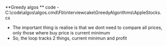 **Greedy algos **
code - C:\code\algos\algos.cmd\Fb\interviewcake\GreedyAlgorithms\AppleStocks.cs
- The important thing is realise is that we dont need to compare all prices, only those where buy price is current minimum
- So, the loop tracks 2 things, current minimun and profit
